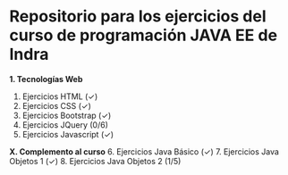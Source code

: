 # Repositorio para los ejercicios del curso de programación JAVA EE de Indra

**__1. Tecnologías Web__**
  1. Ejercicios HTML (✓)
  2. Ejercicios CSS (✓)
  3. Ejercicios Bootstrap (✓)
  4. Ejercicios JQuery (0/6)
  5. Ejercicios Javascript (✓)

**__X. Complemento al curso__**
  6. Ejercicios Java Básico (✓)
  7. Ejercicios Java Objetos 1 (✓)
  8. Ejercicios Java Objetos 2 (1/5)
